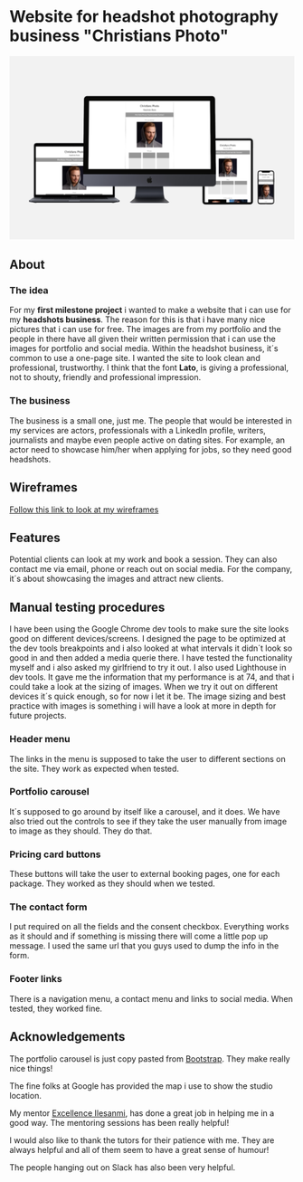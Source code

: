 # Website for headshot photography business "Christians Photo"

![A responsive mockup scene](assets/images/responsive-mockup-scene.png)

## About

### The idea

For my **first milestone project** i wanted to make a website that i can use for my **headshots business**. The reason for this is that i have many nice pictures that i can use for free. The images are from my portfolio and the people in there have all given their written permission that i can use the images for portfolio and social media. Within the headshot business, it´s common to use a one-page site. I wanted the site to look clean and professional, trustworthy. I think that the font **Lato**, is giving a professional, not to shouty, friendly and professional impression.

### The business

The business is a small one, just me. The people that would be interested in my services are actors, professionals with a LinkedIn profile, writers, journalists and maybe even people active on dating sites. For example, an actor need to showcase him/her when applying for jobs, so they need good headshots. 

## Wireframes

[Follow this link to look at my wireframes](https://xd.adobe.com/view/a0422fe8-1a03-4167-9142-6dcc7f854fcb-f511/)

## Features

Potential clients can look at my work and book a session. They can also contact me via email, phone or reach out on social media. For the company, it´s about showcasing the images and attract new clients.

## Manual testing procedures

I have been using the Google Chrome dev tools to make sure the site looks good on different devices/screens. I designed the page to be optimized at the dev tools breakpoints and i also looked at what intervals it didn´t look so good in and then added a media querie there. I have tested the functionality myself and i also asked my girlfriend to try it out. I also used Lighthouse in dev tools. It gave me the information that my performance is at 74, and that i could take a look at the sizing of images. When we try it out on different devices it´s quick enough, so for now i let it be. The image sizing and best practice with images is something i will have a look at more in depth for future projects.

### Header menu

The links in the menu is supposed to take the user to different sections on the site. They work as expected when tested. 

### Portfolio carousel

It´s supposed to go around by itself like a carousel, and it does. We have also tried out the controls to see if they take the user manually from image to image as they should. They do that.

### Pricing card buttons

These buttons will take the user to external booking pages, one for each package. They worked as they should when we tested.

### The contact form

I put required on all the fields and the consent checkbox. Everything works as it should and if something is missing there will come a little pop up message. I used the same url that you guys used to dump the info in the form. 

### Footer links

There is a navigation menu, a contact menu and links to social media. When tested, they worked fine.

## Acknowledgements

The portfolio carousel is just copy pasted from [Bootstrap](https://getbootstrap.com/docs/4.5/components/carousel/). They make really nice things!

The fine folks at Google has provided the map i use to show the studio location.

My mentor [Excellence Ilesanmi](https://github.com/lon-io), has done a great job in helping me in a good way. The mentoring sessions has been really helpful!

I would also like to thank the tutors for their patience with me. They are always helpful and all of them seem to have a great sense of humour!

The people hanging out on Slack has also been very helpful.
  
 


